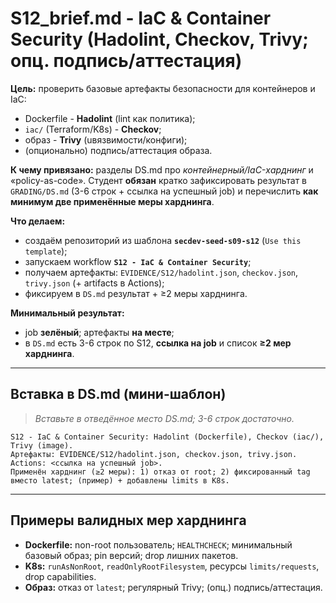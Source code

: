 # S12_brief.md - IaC & Container Security (Hadolint, Checkov, Trivy; опц. подпись/аттестация)

**Цель:** проверить базовые артефакты безопасности для контейнеров и IaC:

- Dockerfile - **Hadolint** (lint как политика);
- `iac/` (Terraform/K8s) - **Checkov**;
- образ - **Trivy** (uвязвимости/конфиги);
- (опционально) подпись/аттестация образа.

**К чему привязано:** разделы DS.md про *контейнерный/IaC-харднинг* и «policy-as-code». Студент **обязан** кратко зафиксировать результат в `GRADING/DS.md` (3-6 строк + ссылка на успешный job) и перечислить **как минимум две применённые меры харднинга**.

**Что делаем:**

- создаём репозиторий из шаблона **`secdev-seed-s09-s12`** (`Use this template`);
- запускаем workflow **`S12 - IaC & Container Security`**;
- получаем артефакты: `EVIDENCE/S12/hadolint.json`, `checkov.json`, `trivy.json` (+ artifacts в Actions);
- фиксируем в `DS.md` результат + ≥2 меры харднинга.

**Минимальный результат:**

- job **зелёный**; артефакты **на месте**;
- в `DS.md` есть 3-6 строк по S12, **ссылка на job** и список **≥2 мер харднинга**.

---

## Вставка в DS.md (мини-шаблон)

> *Вставьте в отведённое место DS.md; 3-6 строк достаточно.*

```text
S12 - IaC & Container Security: Hadolint (Dockerfile), Checkov (iac/), Trivy (image).
Артефакты: EVIDENCE/S12/hadolint.json, checkov.json, trivy.json. Actions: <ссылка на успешный job>.
Применён харднинг (≥2 меры): 1) отказ от root; 2) фиксированный tag вместо latest; (пример) + добавлены limits в K8s.
```

---

## Примеры валидных мер харднинга

- **Dockerfile:** non-root пользователь; `HEALTHCHECK`; минимальный базовый образ; pin версий; drop лишних пакетов.
- **K8s:** `runAsNonRoot`, `readOnlyRootFilesystem`, ресурсы `limits/requests`, drop capabilities.
- **Образ:** отказ от `latest`; регулярный Trivy; (опц.) подпись/аттестация.
